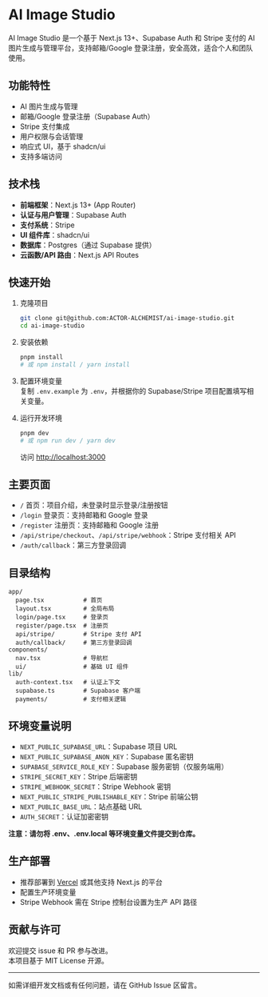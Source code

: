 # AI Image Studio

AI Image Studio 是一个基于 Next.js 13+、Supabase Auth 和 Stripe 支付的 AI 图片生成与管理平台，支持邮箱/Google 登录注册，安全高效，适合个人和团队使用。

## 功能特性

- AI 图片生成与管理
- 邮箱/Google 登录注册（Supabase Auth）
- Stripe 支付集成
- 用户权限与会话管理
- 响应式 UI，基于 shadcn/ui
- 支持多端访问

## 技术栈

- **前端框架**：Next.js 13+ (App Router)
- **认证与用户管理**：Supabase Auth
- **支付系统**：Stripe
- **UI 组件库**：shadcn/ui
- **数据库**：Postgres（通过 Supabase 提供）
- **云函数/API 路由**：Next.js API Routes

## 快速开始

1. 克隆项目
   ```bash
   git clone git@github.com:ACTOR-ALCHEMIST/ai-image-studio.git
   cd ai-image-studio
   ```

2. 安装依赖
   ```bash
   pnpm install
   # 或 npm install / yarn install
   ```

3. 配置环境变量  
   复制 `.env.example` 为 `.env`，并根据你的 Supabase/Stripe 项目配置填写相关变量。

4. 运行开发环境
   ```bash
   pnpm dev
   # 或 npm run dev / yarn dev
   ```
   访问 [http://localhost:3000](http://localhost:3000)

## 主要页面

- `/` 首页：项目介绍，未登录时显示登录/注册按钮
- `/login` 登录页：支持邮箱和 Google 登录
- `/register` 注册页：支持邮箱和 Google 注册
- `/api/stripe/checkout`、`/api/stripe/webhook`：Stripe 支付相关 API
- `/auth/callback`：第三方登录回调

## 目录结构

```
app/
  page.tsx           # 首页
  layout.tsx         # 全局布局
  login/page.tsx     # 登录页
  register/page.tsx  # 注册页
  api/stripe/        # Stripe 支付 API
  auth/callback/     # 第三方登录回调
components/
  nav.tsx            # 导航栏
  ui/                # 基础 UI 组件
lib/
  auth-context.tsx   # 认证上下文
  supabase.ts        # Supabase 客户端
  payments/          # 支付相关逻辑
```

## 环境变量说明

- `NEXT_PUBLIC_SUPABASE_URL`：Supabase 项目 URL
- `NEXT_PUBLIC_SUPABASE_ANON_KEY`：Supabase 匿名密钥
- `SUPABASE_SERVICE_ROLE_KEY`：Supabase 服务密钥（仅服务端用）
- `STRIPE_SECRET_KEY`：Stripe 后端密钥
- `STRIPE_WEBHOOK_SECRET`：Stripe Webhook 密钥
- `NEXT_PUBLIC_STRIPE_PUBLISHABLE_KEY`：Stripe 前端公钥
- `NEXT_PUBLIC_BASE_URL`：站点基础 URL
- `AUTH_SECRET`：认证加密密钥

**注意：请勿将 .env、.env.local 等环境变量文件提交到仓库。**

## 生产部署

- 推荐部署到 [Vercel](https://vercel.com/) 或其他支持 Next.js 的平台
- 配置生产环境变量
- Stripe Webhook 需在 Stripe 控制台设置为生产 API 路径

## 贡献与许可

欢迎提交 issue 和 PR 参与改进。  
本项目基于 MIT License 开源。

---
如需详细开发文档或有任何问题，请在 GitHub Issue 区留言。
